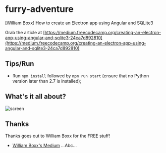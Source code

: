 # furry-adventure
[William Boxx] How to create an Electron app using Angular and SQLite3

Grab the article at [https://medium.freecodecamp.org/creating-an-electron-app-using-angular-and-sqlite3-24ca7d892810](https://medium.freecodecamp.org/creating-an-electron-app-using-angular-and-sqlite3-24ca7d892810)

## Tips/Run

* Run `npm install` followed by `npm run start` (ensure that no Python version later than 2.7 is installed);

## What's it all about?

![screen](screen.png)

## Thanks

Thanks goes out to William Boxx for the FREE stuff!

* [William Boxx's Medium](https://medium.freecodecamp.org/@wboxx1?source=user_popover) ...Abc...
